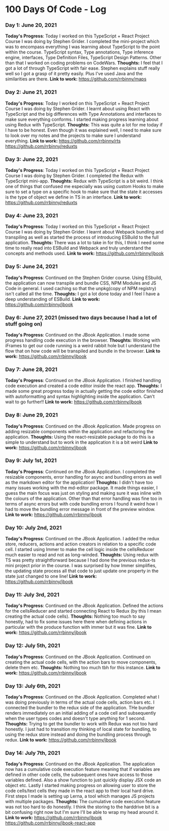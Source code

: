 # 100 Days Of Code - Log

### Day 1: June 20, 2021

**Today's Progress**:
Today I worked on this TypeScript + React Project Course I was doing by Stephen Grider.
I completed the mini-project which was to encompass everything I was learning about TypeScript to the point within the course. TypeScript syntax, Type annotations, Type inference engine, interfaces, Type Definition Files, TypeScript Design Patterns.
Other than that I worked on coding problems on CodeWars.
**Thoughts:**
I feel that I got a lot of through TypeScript with fair ease. Stephen explains stuff really well so I got a grasp of it pretty easily. Plus I've used Java and the similarities are there.
**Link to work:**
https://github.com/rrbinny/maps

### Day 2: June 21, 2021

**Today's Progress**:
Today I worked on this TypeScript + React Project Course I was doing by Stephen Grider.
I learnt about using React with TypeScript and the big differences with Type Annotations and interfaces to make sure everything conforms.
I started making progress learning about using Redux with TypeScript.
**Thoughts:**
This was quite a lot for me today if I have to be honest. Even though it was explained well, I need to make sure to look over my notes and the projects to make sure I understand everything.
**Link to work:**
https://github.com/rrbinny/rts
https://github.com/rrbinny/reduxts

### Day 3: June 22, 2021

**Today's Progress**:
Today I worked on this TypeScript + React Project Course I was doing by Stephen Grider.
I completed the Redux with TypeScript mini-app.
**Thoughts:**
Redux with TypeScript is a bit weird. I think one of things that confused me especially was using custom Hooks to make sure to set a type on a specific hook to make sure that the state it accesses is the type of object we define in TS in an interface.
**Link to work:**
https://github.com/rrbinny/reduxts

### Day 4: June 23, 2021

**Today's Progress**:
Today I worked on this TypeScript + React Project Course I was doing by Stephen Grider.
I learnt about Webpack bundling and transpiling as well as started the process of introducing ESBuild to the full application.
**Thoughts:**
There was a lot to take in for this, I think I need some time to really read into ESBuild and Webpack and truly understand the concepts
and methods used.
**Link to work:**
https://github.com/rrbinny/jbook

### Day 5: June 24, 2021

**Today's Progress**:
Continued on the Stephen Grider course. Using ESbuild, the application can now transpile and bundle CSS, NPM Modules and JS Code in general. I used caching so that the unpkg(copy of NPM registry) isn't called all the time.
**Thoughts:**
I got a lot done today and I feel I have a deep understanding of ESBuild.
**Link to work:**
https://github.com/rrbinny/jbook

### Day 6: June 27, 2021 (missed two days because I had a lot of stuff going on)

**Today's Progress**:
Continued on the JBook Application. I made some progress handling code execution in the browser.
**Thoughts:**
Working with iFrames to get our code running is a weird rabbit hole but I understand the flow that on how
code will be transpiled and bundle in the browser.
**Link to work:**
https://github.com/rrbinny/jbook

### Day 7: June 28, 2021

**Today's Progress**:
Continued on the JBook Application. I finished handling code execution and created a code editor inside the react app.
**Thoughts:**
I made some great progress today in actually getting the code editor finished with autoformatting and syntax highlighting inside the application.
Can't wait to go further!!
**Link to work:**
https://github.com/rrbinny/jbook

### Day 8: June 29, 2021

**Today's Progress**:
Continued on the JBook Application. Made progress on adding resizable components within the application and refactoring the application.
**Thoughts:**
Using the react-resizable package to do this is a simple to understand but to work in the application it is a bit weird
**Link to work:**
https://github.com/rrbinny/jbook

### Day 9: July 1st, 2021

**Today's Progress**:
Continued on the JBook Application. I completed the resizable components, error handling for async and bundling errors as well as
the markdown editor for the application!
**Thoughts:**
I didn't have too many issues working with the md-editor package. It made things easier, I guess the main focus was
just on styling and making sure it was inline with the colours of the application. Other than that error handling
was fine too in terms of async errors but with code bundling errors I found it weird how I had to move the bundling error
message in front of the preview window.
**Link to work:**
https://github.com/rrbinny/jbook

### Day 10: July 2nd, 2021

**Today's Progress**:
Continued on the JBook Application. I added the redux store, reducers, actions and action creators in relation to a
specific code cell. I started using Immer to make the cell logic inside the cellsReducer much easier to read and not as long-winded.
**Thoughts:**
Using redux with TS was pretty straightforward because I had done the previous redux-ts mini project prior in the course. I was surprised by how Immer simplifies, the updating state process all that code to just update one property in the state just changed to one line!
**Link to work:**
https://github.com/rrbinny/jbook

### Day 11: July 3rd, 2021

**Today's Progress**:
Continued on the JBook Application. Defined the actions for the cellsReducer and started connecting React to Redux (by this I mean creating the actual code cells).
**Thoughts:**
Nothing too much to say honestly, had to fix some issues here there when defining actions in particular with the produce function with immer but it was fine.
**Link to work:**
https://github.com/rrbinny/jbook

### Day 12: July 5th, 2021

**Today's Progress**:
Continued on the JBook Application. Continued on creating the actual code cells, with the action bars to move components, delete them etc.
**Thoughts:**
Nothing too much tbh for this instance.
**Link to work:**
https://github.com/rrbinny/jbook

### Day 13: July 6th, 2021

**Today's Progress**:
Continued on the JBook Application. Completed what I was doing previously in terms of the actual code cells, action bars etc. I connected the bundler to the redux side of the application. THe bundler renders immediately on an initial adding of a code cell and subsequently when the user types codes and doesn't type anything for 1 second.
**Thoughts:**
Trying to get the bundler to work with Redux was not too hard honestly. I just had to transition my thinking of local state for bundling, to using the redux store instead and doing the bundling process through redux.
**Link to work:**
https://github.com/rrbinny/jbook

### Day 14: July 7th, 2021

**Today's Progress**:
Continued on the JBook Application. The application now has a cumulative code execution feature meaning that if variables are defined in other code cells, the subsequent ones have access to those variables defined. Also a show function to just quickly display JSX code an object etc. Lastly I started
making progress on allowing user to store the code cells/text cells they made in the react app to their local hard drive. First steps I made is setting up Lerna, a tool which manages JS projects with multiple packages.
**Thoughts:**
The cumulative code execution feature was not too hard to do honestly. I think the storing to the harddrive bit is a bit confusing right now but I'm sure I'll be able to wrap my head around it.
**Link to work:**
https://github.com/rrbinny/jbook
https://github.com/rrbinny/jbook-react-app
